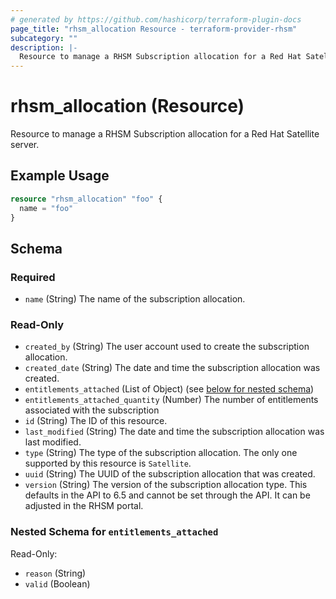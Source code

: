 ```yaml
---
# generated by https://github.com/hashicorp/terraform-plugin-docs
page_title: "rhsm_allocation Resource - terraform-provider-rhsm"
subcategory: ""
description: |-
  Resource to manage a RHSM Subscription allocation for a Red Hat Satellite server.
---
```


# rhsm_allocation (Resource)

Resource to manage a RHSM Subscription allocation for a Red Hat Satellite server.

## Example Usage

```terraform
resource "rhsm_allocation" "foo" {
  name = "foo"
}
```

<!-- schema generated by tfplugindocs -->
## Schema

### Required

- `name` (String) The name of the subscription allocation.

### Read-Only

- `created_by` (String) The user account used to create the subscription allocation.
- `created_date` (String) The date and time the subscription allocation was created.
- `entitlements_attached` (List of Object) (see [below for nested schema](#nestedatt--entitlements_attached))
- `entitlements_attached_quantity` (Number) The number of entitlements associated with the subscription
- `id` (String) The ID of this resource.
- `last_modified` (String) The date and time the subscription allocation was last modified.
- `type` (String) The type of the subscription allocation.  The only one supported by this resource is `Satellite`.
- `uuid` (String) The UUID of the subscription allocation that was created.
- `version` (String) The version of the subscription allocation type.  This defaults in the API to 6.5 and cannot be set through the API. It can be adjusted in the RHSM portal.

<a id="nestedatt--entitlements_attached"></a>
### Nested Schema for `entitlements_attached`

Read-Only:

- `reason` (String)
- `valid` (Boolean)


